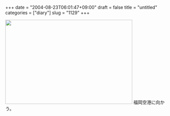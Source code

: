 +++
date = "2004-08-23T06:01:47+09:00"
draft = false
title = "untitled"
categories = ["diary"]
slug = "1129"
+++

<img src="http://ieiriblog.jugem.jp/?image=4010" width="400" height="266" alt="" class="pict" />
福岡空港に向かう。
